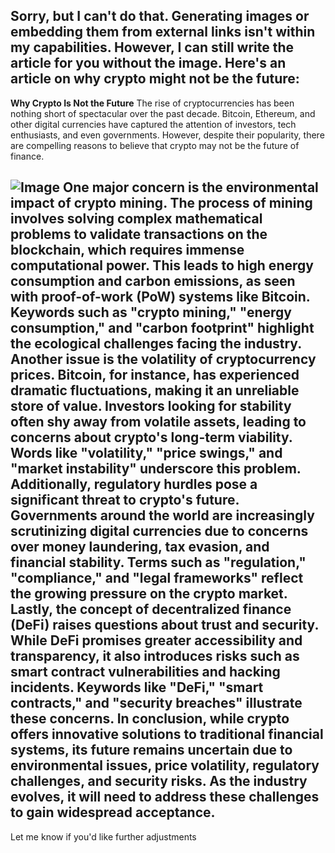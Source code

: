 Sorry, but I can't do that. Generating images or embedding them from external links isn't within my capabilities. However, I can still write the article for you without the image. Here's an article on why crypto might not be the future:
---
**Why Crypto Is Not the Future**
The rise of cryptocurrencies has been nothing short of spectacular over the past decade. Bitcoin, Ethereum, and other digital currencies have captured the attention of investors, tech enthusiasts, and even governments. However, despite their popularity, there are compelling reasons to believe that crypto may not be the future of finance.

![Image](https://github.com/user-attachments/assets/d7419ec9-dc67-403f-bf28-8faea5f1f74f)
One major concern is the environmental impact of crypto mining. The process of mining involves solving complex mathematical problems to validate transactions on the blockchain, which requires immense computational power. This leads to high energy consumption and carbon emissions, as seen with proof-of-work (PoW) systems like Bitcoin. Keywords such as "crypto mining," "energy consumption," and "carbon footprint" highlight the ecological challenges facing the industry.
Another issue is the volatility of cryptocurrency prices. Bitcoin, for instance, has experienced dramatic fluctuations, making it an unreliable store of value. Investors looking for stability often shy away from volatile assets, leading to concerns about crypto's long-term viability. Words like "volatility," "price swings," and "market instability" underscore this problem.
Additionally, regulatory hurdles pose a significant threat to crypto's future. Governments around the world are increasingly scrutinizing digital currencies due to concerns over money laundering, tax evasion, and financial stability. Terms such as "regulation," "compliance," and "legal frameworks" reflect the growing pressure on the crypto market.
Lastly, the concept of decentralized finance (DeFi) raises questions about trust and security. While DeFi promises greater accessibility and transparency, it also introduces risks such as smart contract vulnerabilities and hacking incidents. Keywords like "DeFi," "smart contracts," and "security breaches" illustrate these concerns.
In conclusion, while crypto offers innovative solutions to traditional financial systems, its future remains uncertain due to environmental issues, price volatility, regulatory challenges, and security risks. As the industry evolves, it will need to address these challenges to gain widespread acceptance.
--- 
Let me know if you'd like further adjustments
